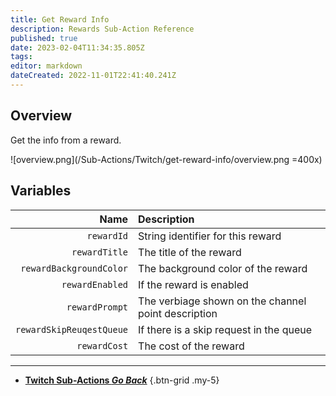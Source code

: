 ```yaml
---
title: Get Reward Info
description: Rewards Sub-Action Reference
published: true
date: 2023-02-04T11:34:35.805Z
tags: 
editor: markdown
dateCreated: 2022-11-01T22:41:40.241Z
---
```


## Overview
Get the info from a reward.

![overview.png](/Sub-Actions/Twitch/get-reward-info/overview.png =400x)

## Variables
Name | Description
----:|:------------
`rewardId` | String identifier for this reward
`rewardTitle` | The title of the reward
`rewardBackgroundColor` | The background color of the reward
`rewardEnabled` | If the reward is enabled
`rewardPrompt` | The verbiage shown on the channel point description
`rewardSkipReuqestQueue` | If there is a skip request in the queue
`rewardCost` | The cost of the reward

---

- [<i class="mdi mdi-chevron-left"></i>**Twitch Sub-Actions *Go Back***](/Sub-Actions/Twitch)
{.btn-grid .my-5}
